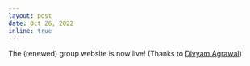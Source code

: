 ```yaml
---
layout: post
date: Oct 26, 2022
inline: true
---
```


The (renewed) group website is now live! (Thanks to [Divyam Agrawal](https://divyamagwl.github.io/))
